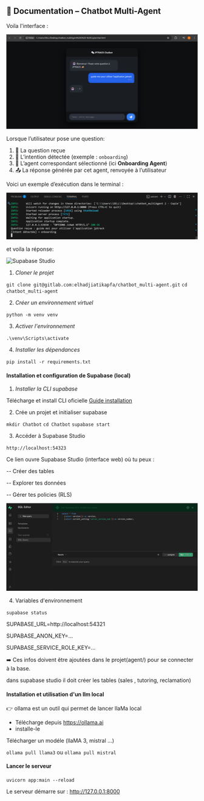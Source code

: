 ## **📘 Documentation – Chatbot Multi-Agent**
Voila l'interface :

![Supabase Studio](images/interface.png)

Lorsque l’utilisateur pose une question:

1. 📩 La question reçue  
2. 🧠 L’intention détectée (exemple : `onboarding`)  
3. 🤖 L’agent correspondant sélectionné (ici **Onboarding Agent**)  
4. 📤 La réponse générée par cet agent, renvoyée à l’utilisateur  

Voici un exemple d’exécution dans le terminal :


![Supabase Studio](images/serv.png)


et voila la réponse: 

![Supabase Studio](images/réponse.png)





1. _Cloner le projet_

`git clone git@gitlab.com:elhadjiatikapfa/chatbot_multi-agent.git`
`cd chatbot_multi-agent`

2. _Créer un environnement virtuel_

`python -m venv venv`

3. _Activer l'environnement_ 

`.\venv\Scripts\activate`

4. _Installer les dépendances_ 

`pip install -r requirements.txt`

#### Installation et configuration de Supabase (local)

1. _Installer la CLI supabase_

Télécharge et install CLI oficielle 
[Guide installation](https://supabase.com/docs/guides/local-development/cli/getting-started)


2. Crée un projet et initialiser supabase

`mkdir Chatbot`
`cd Chatbot`
`supabase start`

3. Accéder à Supabase Studio

`http://localhost:54323`

Ce lien ouvre Supabase Studio (interface web) où tu peux :

-- Créer des tables

-- Explorer tes données

-- Gérer tes policies (RLS)

![Supabase Studio](images/supabaseStudio.png)

4. Variables d'environnement

`supabase status`

SUPABASE_URL=http://localhost:54321

SUPABASE_ANON_KEY=...

SUPABASE_SERVICE_ROLE_KEY=...

➡️ Ces infos doivent être ajoutées dans le projet(agent/) pour se connecter à la base.

dans supabase studio il doit créer les tables (sales , tutoring, reclamation)

#### Installation et utilisation d'un llm local

👉 ollama est un outil qui permet de lancer llaMa local 
- Télécharge depuis https://ollama.ai
- installe-le

Télécharger un modéle (llaMA 3, mistral ...)

`ollama pull llama3` ou `ollama pull mistral`

#### Lancer le serveur

`uvicorn app:main --reload`

Le serveur démarre sur : http://127.0.0.1:8000




















